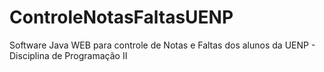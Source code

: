 # ControleNotasFaltasUENP
Software Java WEB para controle de Notas e Faltas dos alunos da UENP - Disciplina de Programação II
